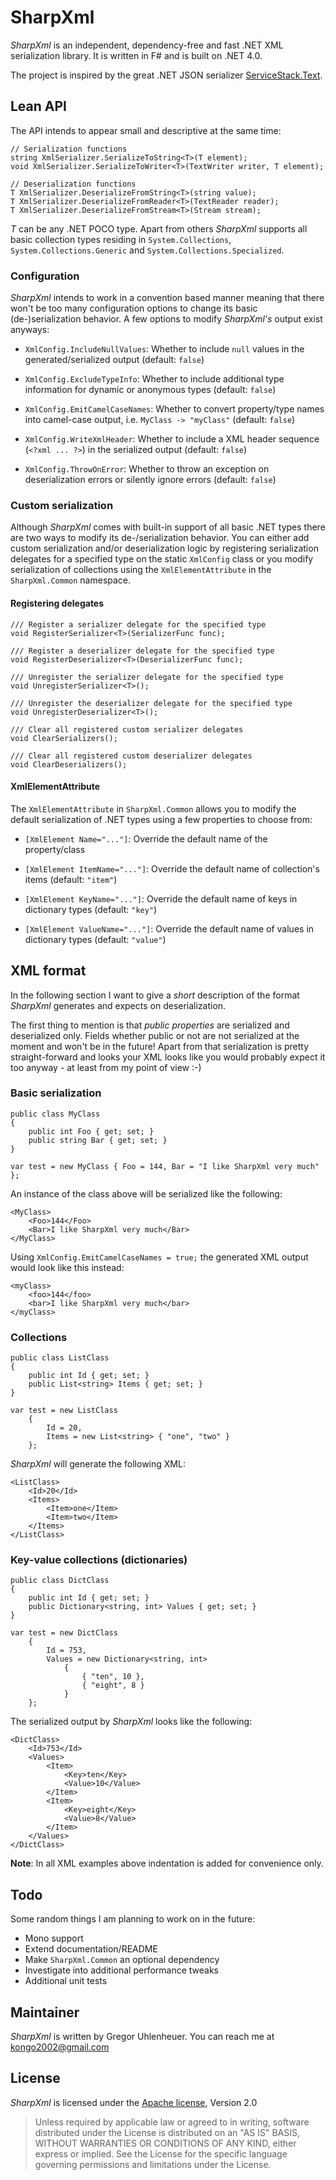 
# SharpXml

*SharpXml* is an independent, dependency-free and fast .NET XML serialization
library. It is written in F# and is built on .NET 4.0.

The project is inspired by the great .NET JSON serializer
[ServiceStack.Text][1].


## Lean API

The API intends to appear small and descriptive at the same time:

	// Serialization functions
	string XmlSerializer.SerializeToString<T>(T element);
	void XmlSerializer.SerializeToWriter<T>(TextWriter writer, T element);

	// Deserialization functions
	T XmlSerializer.DeserializeFromString<T>(string value);
	T XmlSerializer.DeserializeFromReader<T>(TextReader reader);
	T XmlSerializer.DeserializeFromStream<T>(Stream stream);

*T* can be any .NET POCO type. Apart from others *SharpXml* supports all basic
collection types residing in `System.Collections`, `System.Collections.Generic`
and `System.Collections.Specialized`.


### Configuration

*SharpXml* intends to work in a convention based manner meaning that there
won't be too many configuration options to change its basic (de-)serialization
behavior. A few options to modify *SharpXml's* output exist anyways:

- `XmlConfig.IncludeNullValues`: Whether to include `null` values in the
  generated/serialized output (default: `false`)

- `XmlConfig.ExcludeTypeInfo`: Whether to include additional type information
  for dynamic or anonymous types (default: `false`)

- `XmlConfig.EmitCamelCaseNames`: Whether to convert property/type names into
  camel-case output, i.e. `MyClass -> "myClass"` (default: `false`)

- `XmlConfig.WriteXmlHeader`: Whether to include a XML header sequence (`<?xml
  ... ?>`) in the serialized output (default: `false`)

- `XmlConfig.ThrowOnError`: Whether to throw an exception on deserialization
  errors or silently ignore errors (default: `false`)


### Custom serialization

Although *SharpXml* comes with built-in support of all basic .NET types there
are two ways to modify its de-/serialization behavior. You can either add
custom serialization and/or deserialization logic by registering serialization
delegates for a specified type on the static `XmlConfig` class or you modify
serialization of collections using the `XmlElementAttribute` in the
`SharpXml.Common` namespace.


#### Registering delegates

    /// Register a serializer delegate for the specified type
    void RegisterSerializer<T>(SerializerFunc func);

    /// Register a deserializer delegate for the specified type
    void RegisterDeserializer<T>(DeserializerFunc func);

    /// Unregister the serializer delegate for the specified type
    void UnregisterSerializer<T>();

    /// Unregister the deserializer delegate for the specified type
    void UnregisterDeserializer<T>();

    /// Clear all registered custom serializer delegates
    void ClearSerializers();

    /// Clear all registered custom deserializer delegates
    void ClearDeserializers();


#### XmlElementAttribute

The `XmlElementAttribute` in `SharpXml.Common` allows you to modify the default
serialization of .NET types using a few properties to choose from:

- `[XmlElement Name="..."]`: Override the default name of the property/class

- `[XmlElement ItemName="..."]`: Override the default name of collection's
  items (default: `"item"`)

- `[XmlElement KeyName="..."]`: Override the default name of keys in dictionary
  types (default: `"key"`)

- `[XmlElement ValueName="..."]`: Override the default name of values in
  dictionary types (default: `"value"`)


## XML format

In the following section I want to give a *short* description of the format
*SharpXml* generates and expects on deserialization.

The first thing to mention is that *public properties* are serialized and
deserialized only. Fields whether public or not are not serialized at the
moment and won't be in the future! Apart from that serialization is pretty
straight-forward and looks your XML looks like you would probably expect it too
anyway - at least from my point of view :-)


### Basic serialization

	public class MyClass
	{
		public int Foo { get; set; }
		public string Bar { get; set; }
	}

	var test = new MyClass { Foo = 144, Bar = "I like SharpXml very much" };

An instance of the class above will be serialized like the following:

	<MyClass>
		<Foo>144</Foo>
		<Bar>I like SharpXml very much</Bar>
	</MyClass>

Using `XmlConfig.EmitCamelCaseNames = true;` the generated XML output would
look like this instead:

	<myClass>
		<foo>144</foo>
		<bar>I like SharpXml very much</bar>
	</myClass>


### Collections

	public class ListClass
	{
		public int Id { get; set; }
		public List<string> Items { get; set; }
	}

	var test = new ListClass
		{
			Id = 20,
			Items = new List<string> { "one", "two" }
		};

*SharpXml* will generate the following XML:

	<ListClass>
		<Id>20</Id>
		<Items>
			<Item>one</Item>
			<Item>two</Item>
		</Items>
	</ListClass>


### Key-value collections (dictionaries)

	public class DictClass
	{
		public int Id { get; set; }
		public Dictionary<string, int> Values { get; set; }
	}

	var test = new DictClass
		{
			Id = 753,
			Values = new Dictionary<string, int>
				{
					{ "ten", 10 },
					{ "eight", 8 }
				}
		};

The serialized output by *SharpXml* looks like the following:

	<DictClass>
		<Id>753</Id>
		<Values>
			<Item>
				<Key>ten</Key>
				<Value>10</Value>
			</Item>
			<Item>
				<Key>eight</Key>
				<Value>8</Value>
			</Item>
		</Values>
	</DictClass>

**Note**: In all XML examples above indentation is added for convenience only.


## Todo

Some random things I am planning to work on in the future:

- Mono support
- Extend documentation/README
- Make `SharpXml.Common` an optional dependency
- Investigate into additional performance tweaks
- Additional unit tests


## Maintainer

*SharpXml* is written by Gregor Uhlenheuer. You can reach me at
[kongo2002@gmail.com][3]


## License

*SharpXml* is licensed under the [Apache license][2], Version 2.0

> Unless required by applicable law or agreed to in writing, software
> distributed under the License is distributed on an "AS IS" BASIS,
> WITHOUT WARRANTIES OR CONDITIONS OF ANY KIND, either express or implied.
> See the License for the specific language governing permissions and
> limitations under the License.

[1]: http://github.com/ServiceStack/ServiceStack.Text
[2]: http://www.apache.org/licenses/LICENSE-2.0
[3]: mailto:kongo2002@gmail.com

<!-- vim: set noet ts=4 sw=4 sts=4 tw=80: -->
